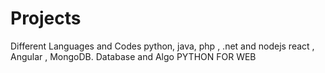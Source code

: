 # Projects
Different Languages and Codes 
python, java, php , .net and nodejs 
react , Angular , MongoDB. 
Database and Algo
PYTHON FOR WEB

